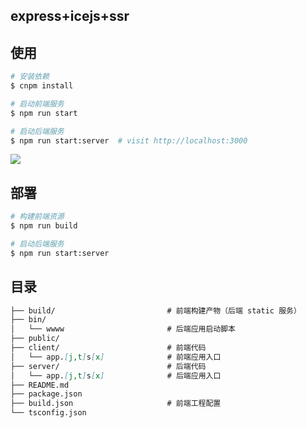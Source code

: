 ## express+icejs+ssr

## 使用

```bash
# 安装依赖
$ cnpm install

# 启动前端服务
$ npm run start

# 启动后端服务
$ npm run start:server  # visit http://localhost:3000
```

![](https://img.alicdn.com/tfs/TB1zQ4uUrY1gK0jSZTEXXXDQVXa-997-266.png)


## 部署

```bash
# 构建前端资源
$ npm run build

# 启动后端服务
$ npm run start:server
```

## 目录

```md
├── build/                         # 前端构建产物（后端 static 服务）
├── bin/                        
│   └── wwww                       # 后端应用启动脚本
├── public/
├── client/                        # 前端代码
│   └── app.[j,t]s[x]              # 前端应用入口
├── server/                        # 后端代码
│   └── app.[j,t]s[x]              # 后端应用入口
├── README.md
├── package.json
├── build.json                     # 前端工程配置
└── tsconfig.json
```
